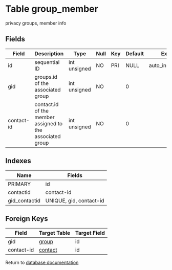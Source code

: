 Table group_member
===========

privacy groups, member info

Fields
------

| Field      | Description                                               | Type         | Null | Key | Default | Extra          |
| ---------- | --------------------------------------------------------- | ------------ | ---- | --- | ------- | -------------- |
| id         | sequential ID                                             | int unsigned | NO   | PRI | NULL    | auto_increment |
| gid        | groups.id of the associated group                         | int unsigned | NO   |     | 0       |                |
| contact-id | contact.id of the member assigned to the associated group | int unsigned | NO   |     | 0       |                |

Indexes
------------

| Name | Fields |
|------|---------|
| PRIMARY | id |
| contactid | contact-id |
| gid_contactid | UNIQUE, gid, contact-id |

Foreign Keys
------------

| Field | Target Table | Target Field |
|-------|--------------|--------------|
| gid | [group](help/database/db_group) | id |
| contact-id | [contact](help/database/db_contact) | id |

Return to [database documentation](help/database)

